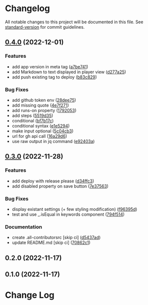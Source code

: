 # Changelog

All notable changes to this project will be documented in this file. See [standard-version](https://github.com/conventional-changelog/standard-version) for commit guidelines.

## [0.4.0](https://github.com/graasp/graasp-app-text-analysis/compare/v0.3.0...v0.4.0) (2022-12-01)

### Features

- add app version in meta tag ([a7be741](https://github.com/graasp/graasp-app-text-analysis/commit/a7be7418675f6ecf33213fcbe4a0ee26ca4cfaf2))
- add Markdown to text displayed in player view ([d277a25](https://github.com/graasp/graasp-app-text-analysis/commit/d277a2552c4da0e8f481327cd897bb679b19f384))
- add push existing tag to deploy ([b83c829](https://github.com/graasp/graasp-app-text-analysis/commit/b83c8291f1ad220157217d4e2c1a13729e81a78b))

### Bug Fixes

- add github token env ([28dee75](https://github.com/graasp/graasp-app-text-analysis/commit/28dee758af7fd1eb4219e811067baf63bb5e815a))
- add missing quote ([4e7f271](https://github.com/graasp/graasp-app-text-analysis/commit/4e7f271e30e6e2914bad296e10e87f9375bd468c))
- add runs-on property ([1792053](https://github.com/graasp/graasp-app-text-analysis/commit/179205303d0b62fc87098b9faa0579cc4e330017))
- add steps ([5519d35](https://github.com/graasp/graasp-app-text-analysis/commit/5519d35e11089acbf94f0efc930826512c41e176))
- conditional ([bf7b17c](https://github.com/graasp/graasp-app-text-analysis/commit/bf7b17c2a54a6747173420eef98c4c273cac1398))
- conditional syntax ([e1e5294](https://github.com/graasp/graasp-app-text-analysis/commit/e1e52947b926550a21291c6133de7af17fab9cfe))
- make input optional ([5c04cb3](https://github.com/graasp/graasp-app-text-analysis/commit/5c04cb3466428b34e90b3eb48f18fa41871d4add))
- url for gh api call ([16a29d6](https://github.com/graasp/graasp-app-text-analysis/commit/16a29d6ceb9665729b5083881ba2af47739d6b05))
- use raw output in jq command ([e92403a](https://github.com/graasp/graasp-app-text-analysis/commit/e92403a9199293f0dcc42de53cf010cf474116a2))

## [0.3.0](https://github.com/graasp/graasp-app-text-analysis/compare/v0.2.0...v0.3.0) (2022-11-28)

### Features

- add deploy with release please ([d34ffc3](https://github.com/graasp/graasp-app-text-analysis/commit/d34ffc3588ec2d5778f7297c3a7072b8e1a5a31d))
- add disabled property on save button ([7e37563](https://github.com/graasp/graasp-app-text-analysis/commit/7e375631a21d64de44e6ef6951c2b6da5c26d157))

### Bug Fixes

- display existant settings (+ few styling modification) ([f96395d](https://github.com/graasp/graasp-app-text-analysis/commit/f96395d8554471aac51020b4c780274ea9701f68))
- test and use \_.isEqual in keywords component ([794f514](https://github.com/graasp/graasp-app-text-analysis/commit/794f5144c9273c5ea7096794c6646c458514eb95))

### Documentation

- create .all-contributorsrc [skip ci] ([d5437ad](https://github.com/graasp/graasp-app-text-analysis/commit/d5437ad212fec9a549f5b51cd9542bd3c06f5301))
- update README.md [skip ci] ([70862c1](https://github.com/graasp/graasp-app-text-analysis/commit/70862c17966f66fff0cee4c6334f698b25c46fcd))

## 0.2.0 (2022-11-17)

## 0.1.0 (2022-11-17)

# Change Log
